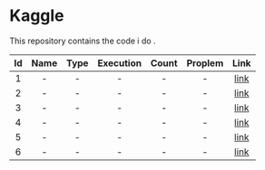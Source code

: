 # Kaggle

This repository contains the code i do .

|Id               | Name            | Type     |Execution|Count| Proplem    | Link   |
|:---------------:|:---------------:|:--------:|:-------:|:---:|:----------:|:------:|
|1                |       -         |    -     |       - |    -|      -     |[link](-)|
|2                |       -         |    -     |       - |    -|      -     |[link](-)|
|3                |       -         |    -     |       - |    -|      -     |[link](-)|
|4                |       -         |    -     |       - |    -|      -     |[link](-)|
|5                |       -         |    -     |       - |    -|      -     |[link](-)|
|6                |       -         |    -     |       - |    -|      -     |[link](-)|







